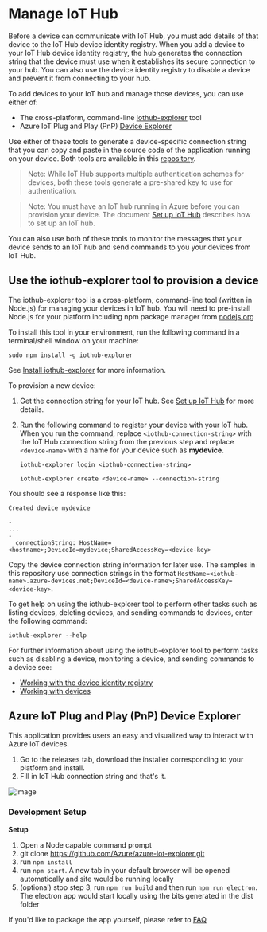 # Manage IoT Hub

Before a device can communicate with IoT Hub, you must add details of that device to the IoT Hub device identity registry. When you add a device to your IoT Hub device identity registry, the hub generates the connection string that the device must use when it establishes its secure connection to your hub. You can also use the device identity registry to disable a device and prevent it from connecting to your hub.

To add devices to your IoT hub and manage those devices, you can use either of:

- The cross-platform, command-line [iothub-explorer](#iothub-explorer) tool
- Azure IoT Plug and Play (PnP) [Device Explorer](#pnp-explorer)

Use either of these tools to generate a device-specific connection string that you can copy and paste in the source code of the application running on your device. Both tools are available in this [repository][lnk-this-repo].
 
> Note: While IoT Hub supports multiple authentication schemes for devices, both these tools generate a pre-shared key to use for authentication.

> Note: You must have an IoT hub running in Azure before you can provision your device. The document [Set up IoT Hub][setup-iothub] describes how to set up an IoT hub.

You can also use both of these tools to monitor the messages that your device sends to an IoT hub and send commands to you your devices from IoT Hub.

<a name="iothub-explorer"></a>
## Use the iothub-explorer tool to provision a device

The iothub-explorer tool is a cross-platform, command-line tool (written in Node.js) for managing your devices in IoT hub. You will need to pre-install Node.js for your platform including npm package manager from [nodejs.org](https://nodejs.org)

To install this tool in your environment, run the following command in a terminal/shell window on your machine:

```
sudo npm install -g iothub-explorer
```

See [Install iothub-explorer][lnk-install-iothub-explorer] for more information.

To provision a new device:

1. Get the connection string for your IoT hub. See [Set up IoT Hub][setup-iothub] for more details.

2.  Run the following command to register your device with your IoT hub. When you run the command, replace `<iothub-connection-string>` with the IoT Hub connection string from the previous step and replace `<device-name>` with a name for your device such as **mydevice**.
  
	```	
	iothub-explorer login <iothub-connection-string>
	```

	```		
	iothub-explorer create <device-name> --connection-string
	```	

You should see a response like this:

	
	Created device mydevice
	
	-
	...
	-
	  connectionString: HostName=<hostname>;DeviceId=mydevice;SharedAccessKey=<device-key>
	

Copy the device connection string information for later use. The samples in this repository use connection strings in the format `HostName=<iothub-name>.azure-devices.net;DeviceId=<device-name>;SharedAccessKey=<device-key>`.

To get help on using the iothub-explorer tool to perform other tasks such as listing devices, deleting devices, and sending commands to devices, enter the following command:

```
iothub-explorer --help
```

For further information about using the iothub-explorer tool to perform tasks such as disabling a device, monitoring a device, and sending commands to a device see:

- [Working with the device identity registry][lnk-iothub-explorer-identity]
- [Working with devices][lnk-iothub-explorer-devices]

<a name="pnp-explorer"></a>
## Azure IoT Plug and Play (PnP) Device Explorer

This application provides users an easy and visualized way to interact with Azure IoT devices.

1.  Go to the releases tab, download the installer corresponding to your platform and install.
2.  Fill in IoT Hub connection string and that's it.

![image](https://user-images.githubusercontent.com/5489222/61984482-6af89f80-afb9-11e9-8b2f-d6905301d9a9.png)

### Development Setup

**Setup**

1.  Open a Node capable command prompt
2.  git clone https://github.com/Azure/azure-iot-explorer.git
3.  run `npm install`
4.  run `npm start`. A new tab in your default browser will be opened automatically and site would be running locally
5.  (optional) stop step 3, run `npm run build` and then run `npm run electron`. The electron app would start locally using the bits generated in the dist folder

If you'd like to package the app yourself, please refer to [FAQ](https://github.com/Azure/azure-iot-explorer/wiki/FAQ)


[setup-iothub]: setup_iothub.md
[lnk-this-repo]: https://github.com/Azure/azure-iot-sdks
[lnk-install-iothub-explorer]: ../tools/iothub-explorer/readme.md#install
[lnk-iothub-explorer-identity]: ../tools/iothub-explorer/readme.md#identityregistry
[lnk-iothub-explorer-devices]: ../tools/iothub-explorer/readme.md#devices